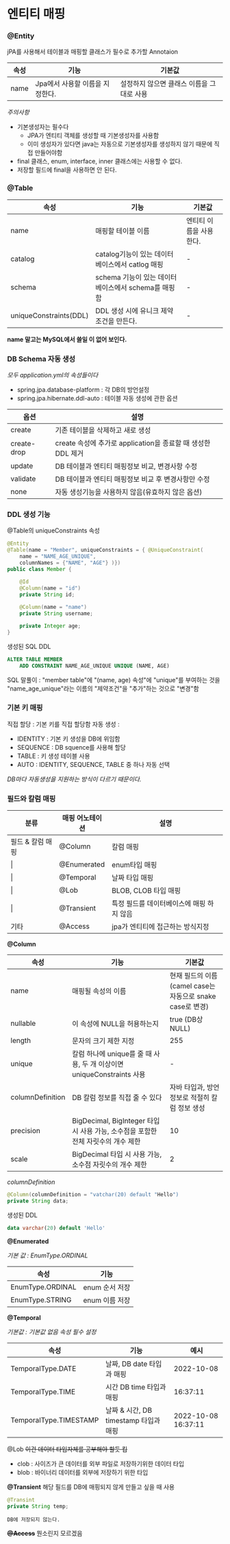 # 엔티티 매핑

### @Entity
jPA를 사용해서 테이블과 매핑할 클래스가 필수로 추가할 Annotaion

|속성|기능|기본값|
|---|---|---|
|name|Jpa에서 사용할 이름을 지정한다.|설정하지 않으면 클래스 이름을 그대로 사용|
_주의사항_
* 기본생성자는 필수다
	* JPA가 엔티티 객체를 생성할 때 기본생성자를 사용함
	* 이미 생성자가 있다면 java는 자동으로 기본생성자를 생성하지 않기 때문에 직접 만들어야함
* final 클래스, enum, interface, inner 클래스에는 사용할 수 없다.
* 저장할 필드에 final을 사용하면 안 된다.

### @Table
|속성|기능|기본값|
|---|---|---|
|name|매핑할 테이블 이름|엔티티 이름을 사용한다.|
|catalog|catalog기능이 있는 데이터베이스에서 catlog 매핑|-|
|schema|schema 기능이 있는 데이터베이스에서 schema를 매핑함|-|
|uniqueConstraints(DDL)|DDL 생성 시에 유니크 제약조건을 만든다.|-|

__name 말고는 MySQL에서 쓸일 이 없어 보인다.__

### DB Schema 자동 생성

_모두 application.yml의 속성들이다_
- spring.jpa.database-platform : 각 DB의 방언설정
- spring.jpa.hibernate.ddl-auto : 테이블 자동 생성에 관한 옵션

|옵션|설명|
|--|--|
|create|기존 테이블을 삭제하고 새로 생성|
|create-drop|create 속성에 추가로 application을 종료할 때 생성한 DDL 제거|
|update|DB 테이블과 엔티티 매핑정보 비교, 변경사항 수정|
|validate|DB 테이블과 엔티티 매핑정보 비교 후 변경사항만 수정|
|none|자동 생성기능을 사용하지 않음(유효하지 않은 옵션)|

### DDL 생성 기능

@Table의 uniqueConstraints 속성

```java
@Entity
@Table(name = "Member", uniqueConstraints = { @UniqueConstraint(
	name = "NAME_AGE_UNIQUE",
	columnNames = {"NAME", "AGE"} )})
public class Member {

	@Id
	@Column(name = "id")
	private String id;
	
	@Column(name = "name")
	private String username;

	private Integer age;
}
```

생성된 SQL DDL
```SQL
ALTER TABLE MEMBER
	ADD CONSTRAINT NAME_AGE_UNIQUE UNIQUE (NAME, AGE)
```
SQL 말풀이 : "member table"에 "(name, age) 속성"에 "unique"를 부여하는 것을 "name_age_unique"라는 이름의 "제약조건"을 "추가"하는 것으로 "변경"함

### 기본 키 매핑
직접 할당 : 기본 키를 직접 할당함
자동 생성 : 
- IDENTITY : 기본 키 생성을 DB에 위임함
- SEQUENCE : DB squence를 사용해 할당
- TABLE : 키 생성 테이블 사용
- AUTO : IDENTITY, SEQUENCE, TABLE 중 하나 자동 선택

_DB마다 자동생성을 지원하는 방식이 다르기 때문이다._

### 필드와 칼럼 매핑

|분류|매핑 어노테이션|설명|
|--|--|--|
|필드 & 칼럼 매핑|@Column|칼럼 매핑|
|\||@Enumerated|enum타입 매핑|
|\||@Temporal|날짜 타입 매핑|
|\||@Lob|BLOB, CLOB 타입 매핑|
|\||@Transient|특정 필드를 데이터베이스에 매핑 하지 않음|
|기타|@Access|jpa가 엔티티에 접근하는 방식지정|

__@Column__

|속성|기능|기본값|
|---|---|---|
|name|매핑될 속성의 이름|현재 필드의 이름(camel case는 자동으로 snake case로 변경)|
|nullable|이 속성에 NULL을 허용하는지|true (DB상 NULL)|
|length|문자의 크기 제한 지정|255|
|unique|칼럼 하나에 unique를 줄 때 사용, 두 개 이상이면 uniqueConstraints 사용|-|
|columnDefinition|DB 칼럼 정보를 직접 줄 수 있다|자바 타입과, 방언 정보로 적절히 칼럼 정보 생성|
|precision|BigDecimal, BigInteger 타입 시 사용 가능, 소수점을 포함한 전체 자릿수의 개수 제한|10|
|scale|BigDecimal 타입 시 사용 가능, 소수점 자릿수의 개수 제한|2|

_columnDefinition_
```java
@Column(columnDefinition = "vatchar(20) default "Hello")
private String data;
```

생성된 DDL
```SQL
data varchar(20) default 'Hello'
```

**@Enumerated**

_기본 값 : EnumType.ORDINAL_

|속성|기능|
|---|---|
|EnumType.ORDINAL|enum 순서 저장|
|EnumType.STRING|enum 이름 저장|

**@Temporal**

_기본값 : 기본값 없음 속성 필수 설정_

|속성|기능|예시|
|---|---|---|
|TemporalType.DATE|날짜, DB date 타입과 매핑|2022-10-08|
|TemporalType.TIME|시간 DB time 타입과 매핑|16:37:11|
|TemporalType.TIMESTAMP|날짜 & 시간, DB timestamp 타입과 매핑|2022-10-08 16:37:11|

@Lob
~~이건 데이터 타입자체를 공부해야 할듯 킵~~

- clob : 사이즈가 큰 데이터를 외부 파일로 저장하기위한 데이터 타입
- blob : 바이너리 데이터를 외부에 저장하기 위한 타입

__@Transient__
해당 필드를 DB에 매핑되지 않게 만들고 싶을 때 사용
```java
@Transint
private String temp;
```
	DB에 저장되지 않는다.


~~__@Access__~~
뭔소린지 모르겠음
